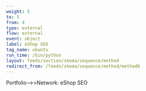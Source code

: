 ```yaml
---
weight: 5
to: 5
from: 4
type: external
flow: external
event: object
label: eShop SEO
tag_name: ubuntu
run_time: /bin/python
layout: feeds/section/skema/sequence/method
redirect_from: /feeds/skema/sequence/method/method6
---
```

Portfolio-->>Network: eShop SEO
